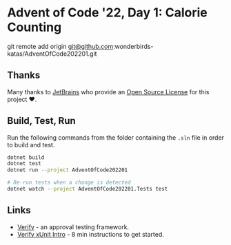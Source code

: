 # Advent of Code '22, Day 1: Calorie Counting

git remote add origin git@github.com:wonderbirds-katas/AdventOfCode202201.git

## Thanks

Many thanks to [JetBrains](https://www.jetbrains.com/?from=dotnet-starter) who provide
an [Open Source License](https://www.jetbrains.com/community/opensource/) for this project ❤️.

## Build, Test, Run

Run the following commands from the folder containing the `.sln` file in order to build and test.

```sh
dotnet build
dotnet test
dotnet run --project AdventOfCode202201

# Re-run tests when a change is detected
dotnet watch --project AdventOfCode202201.Tests test
```

## Links

- [Verify](https://github.com/VerifyTests/Verify) - an approval testing framework.
- [Verify xUnit Intro](https://www.youtube.com/watch?v=uGVogEltSkY) - 8 min instructions to get started.
